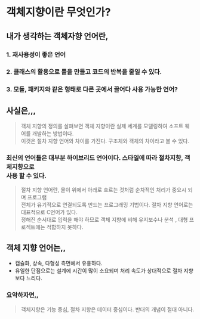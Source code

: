 # 객체지향이란 무엇인가?

## 내가 생각하는 객체자향 언어란,

### 1. 재사용성이 좋은 언어
### 2. 클래스의 활용으로 틀을 만들고 코드의 반복을 줄일 수 있다.
### 3. 모듈, 패키지와 같은 형태로 다른 곳에서 끌어다 사용 가능한 언어?

## 사실은,,,

> 객체 지향의 정의를 살펴보면 객체 지향이란 실제 세계를 모델링하여 소프트 웨어를 개발하는 방법이다. <br>
이것은 절차 지향 언어와 차이를 가진다. 구조체와 객체의 차이라고 볼 수 있다.


### 최신의 언어들은 대부분 하이브리드 언어이다. 스타일에 따라 절차지향, 객체지향으로 <br> 사용 할 수 있다.

> 절차 지향 언어란, 물이 위에서 아래로 흐르는 것처럼 순차적인 처리가 중요시 되며 프로그램 <br>
전체가 유기적으로 연결되도록 만드는 프로그래밍 기법이다. 절차 지향 언어로는 대표적으로 C언어가 있다.<br>
정해진 순서대로 입력을 해야 하므로 객체 지향에 비해 유지보수나 분석 , 대형 프로젝트에는 적합하지 못하다.

## 객체 지향 언어는,,
- 캡슐화, 상속, 다형성 측면에서 유용하다.
- 유일한 단점으로는 설계에 시간이 많이 소요되며 처리 속도가 상대적으로 절차 지향보다 느리다.


### 요약하자면,,

> 객체지향은 기능 중심, 절차 지향은 데이터 중심이다.
반대의 개념이 절대 아니다.